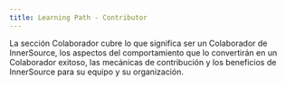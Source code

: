 ```yaml
---
title: Learning Path - Contributor
---
```

La sección Colaborador cubre lo que significa ser un Colaborador de InnerSource, los aspectos del comportamiento que lo convertirán en un Colaborador exitoso, las mecánicas de contribución y los beneficios de InnerSource para su equipo y su organización.
